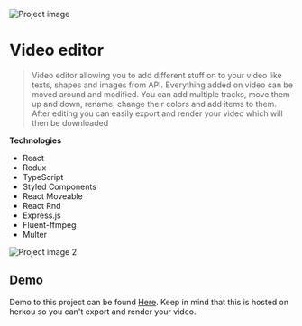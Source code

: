 ![Project image](https://i.imgur.com/cii4B2e.png)

# Video editor

> Video editor allowing you to add different stuff on to your video like texts, shapes and images from API.
> Everything added on video can be moved around and modified.
> You can add multiple tracks, move them up and down, rename, change their colors and add items to them.
> After editing you can easily export and render your video which will then be downloaded

**Technologies**
- React
- Redux
- TypeScript
- Styled Components
- React Moveable
- React Rnd
- Express.js
- Fluent-ffmpeg
- Multer

![Project image 2](https://i.imgur.com/N7Fb0Dm.png)

## Demo
Demo to this project can be found [Here](https://video-editor2.herokuapp.com/). Keep in mind that this is hosted on herkou so you can't export and render your video.
